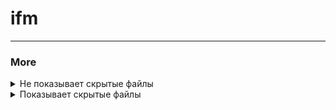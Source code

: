 # ifm





___

### More

<details>
  <summary>Не показывает скрытые файлы</summary>
  <img src=".img/img1.png" alt="IMAGE" width="800">
</details>

<details>
  <summary>Показывает скрытые файлы</summary>
  <img src=".img/img2.png" alt="IMAGE" width="800">
</details>
